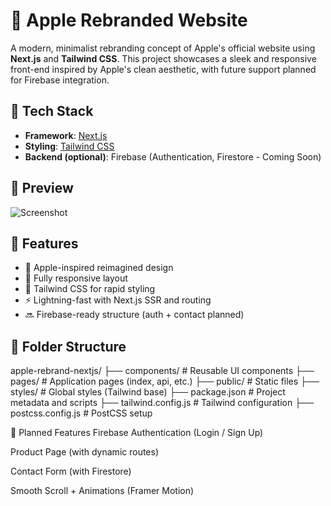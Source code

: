 # 🍏 Apple Rebranded Website

A modern, minimalist rebranding concept of Apple's official website using **Next.js** and **Tailwind CSS**. This project showcases a sleek and responsive front-end inspired by Apple's clean aesthetic, with future support planned for Firebase integration.

## 🚀 Tech Stack

- **Framework**: [Next.js](https://nextjs.org/)
- **Styling**: [Tailwind CSS](https://tailwindcss.com/)
- **Backend (optional)**: Firebase (Authentication, Firestore - Coming Soon)

## 📸 Preview

![Screenshot](public/preview.png) <!-- Add your actual screenshot here -->

## 🧰 Features

- 🌟 Apple-inspired reimagined design
- 📱 Fully responsive layout
- 🎨 Tailwind CSS for rapid styling
- ⚡ Lightning-fast with Next.js SSR and routing
- 🔜 Firebase-ready structure (auth + contact planned)

## 📁 Folder Structure

apple-rebrand-nextjs/
├── components/ # Reusable UI components
├── pages/ # Application pages (index, api, etc.)
├── public/ # Static files
├── styles/ # Global styles (Tailwind base)
├── package.json # Project metadata and scripts
├── tailwind.config.js # Tailwind configuration
├── postcss.config.js # PostCSS setup

🧩 Planned Features
 Firebase Authentication (Login / Sign Up)

 Product Page (with dynamic routes)

 Contact Form (with Firestore)

 Smooth Scroll + Animations (Framer Motion)

